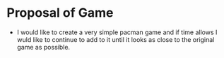 # Proposal of Game

- I would like to create a very simple pacman game and if time allows I wuld like to continue to add to it until it looks as close to the original game as possible.
